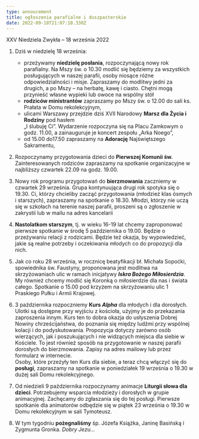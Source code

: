 ```yaml
---
type: annoucement
title: ogłoszenia parafialne i duszpasterskie
date: 2022-09-18T21:07:18.330Z
---
```

<!--StartFragment-->

XXV Niedziela Zwykła – 18 września 2022

1. Dziś w niedzielę 18 września:

   * przeżywamy **niedzielę posłania**, rozpoczynającą nowy rok parafialny. Na Mszy św. o 10.30 modlić się będziemy za wszystkich posługujących w naszej parafii, osoby niosące różne odpowiedzialności i misje. Zapraszamy do modlitwy jedni za drugich, a po Mszy – na herbatę, kawę i ciasto. Chętni mogą przynieść własne wypieki lub owoce na wspólny stół
   * **rodziców ministrantów** zapraszamy po Mszy św. o 12.00 do sali ks. Prałata w Domu rekolekcyjnym,
   * ulicami Warszawy przejdzie dziś XVII Narodowy **Marsz dla Życia i Rodziny** pod hasłem\
     „I ślubuję Ci”. Wydarzenie rozpoczyna się na Placu Zamkowym o godz. 11.00, a zainauguruje je koncert zespołu „Arka Noego”,
   * od 15.00 do17.50 zapraszamy na **Adorację** Najświętszego Sakramentu,
2. Rozpoczynamy przygotowania dzieci do **Pierwszej Komunii św.** Zainteresowanych rodziców zapraszamy na spotkanie organizacyjne w najbliższy czwartek 22.09 na godz. 19.00.
3. Nowy rok programu przygotowań do **bierzmowania** zaczniemy w czwartek 29 września. Grupa kontynuująca drugi rok spotyka się o 19.30. Ci, którzy chcieliby zacząć przygotowania (młodzież klas ósmych i starszych), zapraszamy na spotkanie o 18.30. Młodzi, którzy nie uczą się w szkołach na terenie naszej parafii, proszeni są o zgłoszenie w zakrystii lub w mailu na adres kancelarii
4. **Nastolatkom starszym**, tj. w wieku 16-19 lat chcemy zaproponować pierwsze spotkanie w środę 5 października o 19.00. Będzie o przeżywaniu relacji z rodzicami. Będzie też okazja, by wypowiedzieć, jakie są realne potrzeby i oczekiwania młodych co do propozycji dla nich.
5. Jak co roku 28 września, w rocznicę beatyfikacji bł. Michała Sopoćki, spowiednika św. Faustyny, proponowana jest modlitwa na skrzyżowaniach ulic w ramach inicjatywy ***Iskra Bożego Miłosierdzia***. My również chcemy modlić się Koronką o miłosierdzie dla nas i świata całego. Spotkanie o 15.00 pod krzyżem na skrzyżowaniu ulic 1 Praskiego Pułku i Armii Krajowej.
6. 3 października rozpoczniemy **Kurs *Alpha*** dla młodych i dla dorosłych. Ulotki są dostępne przy wyjściu z kościoła, użyjmy je do przekazania zaproszenia innym. Kurs ten to dobra okazja do usłyszenia Dobrej Nowiny chrześcijaństwa, do poznania się między ludźmi przy wspólnej kolacji i do podyskutowania. Propozycja dotyczy zarówno osób wierzących, jak i poszukujących i nie widzących miejsca dla siebie w Kościele. To jest również sposób na przygotowanie w naszej parafii dorosłych do bierzmowania. Zapisy na adres mailowy lub przez formularz w internecie.\
   Osoby, które przeżyły ten Kurs dla siebie, a teraz chcą włączyć się do **posługi**, zapraszamy na spotkanie w poniedziałek 19 września o 19.30 w dużej sali Domu rekolekcyjnego.
7. Od niedzieli 9 października rozpoczynamy animacje **Liturgii słowa dla** **dzieci**. Potrzebujemy wsparcia młodzieży i dorosłych w grupie animacyjnej. Zachęcamy do zgłaszania się do tej posługi. Pierwsze spotkanie dla animatorów odbędzie się w piątek 23 września o 19.30 w Domu rekolekcyjnym w sali Tymoteusz.
8. W tym tygodniu **pożegnaliśmy** śp. Józefa Książka, Janinę Basińską i Zygmunta Gronka. *Dobry Jezu…*

<!--EndFragment-->